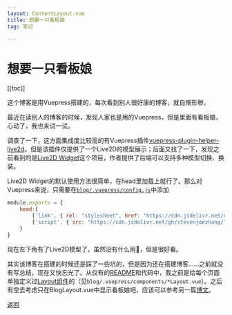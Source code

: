 ```yaml
---
layout: ContentLayout.vue
title: 想要一只看板娘
tag: 笔记

---
```



# 想要一只看板娘

[[toc]]

这个博客是用Vuepress搭建的，每次看到别人很好康的博客，就自惭形秽。

最近在读别人的博客的时候，发现人家也是用的Vuepress，但是里面有看板娘，心动了，我也来试一试。

调查了一下，这方面集成度比较高的有Vuepress插件[vuepress-plugin-helper-live2d](https://github.com/JoeyBling/vuepress-plugin-helper-live2d)。但是该插件仅提供了一个Live2D的模型展示；后面又找了一下，发现之前看到的是[Live2D Widget](https://github.com/stevenjoezhang/live2d-widget)这个项目，作者提供了后端可以支持多种模型切换、换装。

Live2D Widget的默认使用方法很简单，在head里加载上就行了。那么对Vuepress来说，只需要在[`blog/.vuepress/config.js`](https://github.com/Forsworns/blog/tree/master/blog/.vuepress)中添加

```javascript
module.exports = {
	head:{
		['link', { rel: "stylesheet", href: "https://cdn.jsdelivr.net/npm/font-awesome/css/font-awesome.min.css" }],
        ['script', { src: "https://cdn.jsdelivr.net/gh/stevenjoezhang/live2d-widget@latest/autoload.js" }],
    }   
}
```

现在左下角有了Live2D模型了，虽然没有什么用:see_no_evil:，但是很好看。

其实该博客在搭建的时候还是踩了一些坑的，但是因为还在搭建博客……之前就没有写总结，现在又快忘光了。从仅有的[README](https://github.com/Forsworns/blog)和代码中，我之前是给每个页面单独定义过[Layout组件](https://github.com/Forsworns/blog/tree/master/blog/.vuepress)的（见`blog/.vuepress/components/*Layout.vue`）。之后有空去考虑只在BlogLayout.vue中显示看板娘吧，应该可以参考另一篇[博文](https://blog.csdn.net/qq_36357242/article/details/100063063)。

[返回](/zh/blogs/)
 
 <Comment lang="zh-CN"/> 
 
